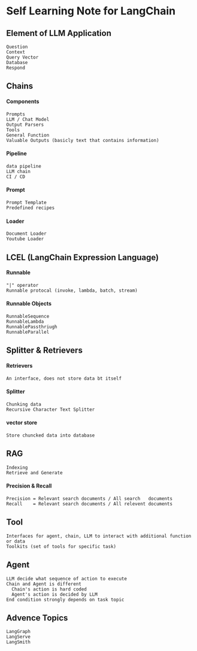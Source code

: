 # Self Learning Note for LangChain
## Element of LLM Application
```
Question
Context
Query Vector
Database
Respond
```
## Chains
#### Components
```
Prompts
LLM / Chat Model
Output Parsers
Tools
General Function
Valuable Outputs (basicly text that contains information)
```
#### Pipeline
```
data pipeline
LLM chain
CI / CD
```
#### Prompt
```
Prompt Template
Predefined recipes
```
#### Loader
```
Document Loader
Youtube Loader
```
## LCEL (LangChain Expression Language)
#### Runnable
```
"|" operator
Runnable protocal (invoke, lambda, batch, stream)
```
#### Runnable Objects
```
RunnableSequence
RunnableLambda
RunnablePassthriugh
RunnableParallel
```
## Splitter & Retrievers
#### Retrievers
```
An interface, does not store data bt itself
```
#### Splitter
```
Chunking data
Recursive Character Text Splitter
```
#### vector store
```
Store chuncked data into database
```
## RAG
```
Indexing
Retrieve and Generate
```
#### Precision & Recall
```
Precision = Relevant search documents / All search   documents
Recall    = Relevant search documents / All relevent documents
```
## Tool
```
Interfaces for agent, chain, LLM to interact with additional function or data
Toolkits (set of tools for specific task)
```
## Agent
```
LLM decide what sequence of action to execute
Chain and Agent is different
  Chain's action is hard coded
  Agent's action is decided by LLM
End condition strongly depends on task topic
```

## Advence Topics
```
LangGraph
LangServe
LangSmith
```